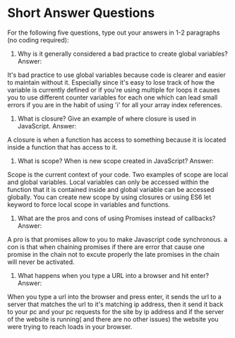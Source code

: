 # Short Answer Questions
For the following five questions, type out your answers in 1-2 paragraphs (no coding required):

1. Why is it generally considered a bad practice to create global variables?
Answer:

 It's bad practice to use global variables because code is clearer and easier to maintain without it. Especially since it's easy to lose track of how the variable is currently defined or if you're using multiple for loops it causes you to use different counter variables for each one which can lead small errors if you are in the habit of using 'i' for all your array index references.

1. What is closure? Give an example of where closure is used in JavaScript.
Answer:

A closure is when a function has access to something because it is located inside a function that has access to it.

1. What is scope? When is new scope created in JavaScript?
Answer:

Scope is the current context of your code. Two examples of scope are local and global variables. Local variables can only be accessed within the function that it is contained inside and global variable can be accessed globally. You can create new scope by using closures or using ES6 let keyword to force local scope in variables and functions.

1. What are the pros and cons of using Promises instead of callbacks?
Answer:

A pro is that promises allow to you to make Javascript code synchronous. a con is that when chaining promises if there are error that cause one promise in the chain not to excute properly the late promises in the chain will never be activated.

1. What happens when you type a URL into a browser and hit enter?
Answer:

 When you type a url into the browser and press enter, it sends the url to a server that matches the url to it's matching ip address, then it send it back to your pc and your pc requests for the site by ip address and if the server of the website is running( and there are no other issues) the website you were trying to reach loads in your browser.
